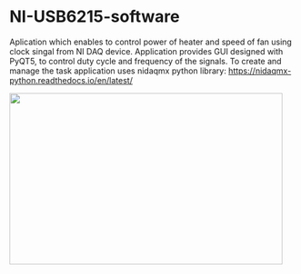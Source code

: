 # NI-USB6215-software

Aplication which enables to control power of heater and speed of fan using clock singal from NI DAQ device. Application provides GUI
designed with PyQT5, to control duty cycle and frequency of the signals. To create and manage the task application uses nidaqmx python
library: https://nidaqmx-python.readthedocs.io/en/latest/ 

<img src="https://media.giphy.com/media/j3i998HiDoZZRyqSHV/giphy.gif" width="480" height="302" />

